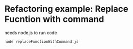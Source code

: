 # Refactoring example: Replace Fucntion with command
<p>needs node.js to run code</p>
<code>node replaceFunctionWithCommand.js</code>